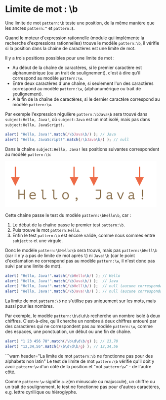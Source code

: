 # Limite de mot : \b

Une limite de mot `pattern:\b` teste une position, de la même manière que les ancres `pattern:^` et `pattern:$`.

Quand le moteur d'expression rationnelle (module qui implémente la recherche d'expressions rationnelles) trouve le modèle `pattern:\b`, il vérifie si la position dans la chaine de caractères est une limite de mot.

Il y a trois positions possibles pour une limite de mot :

- Au début de la chaîne de caractères, si le premier caractère est alphanumérique (ou un trait de soulignement), c'est à dire qu'il correspond au modèle `pattern:\w`.
- Entre deux caractères d'une chaîne, si seulement l'un des caractères correspond au modèle `pattern:\w`, (alphanumérique ou trait de soulignement).
- À la fin de la chaîne de caractères, si le dernier caractère correspond au modèle `pattern:\w`.

Par exemple l'expression régulière `pattern:\bJava\b` sera trouvé dans `subject:Hello, Java!`, où `subject:Java` est un mot isolé, mais pas dans `subject:Hello, JavaScript!`.

```js run
alert( "Hello, Java!".match(/\bJava\b/) ); // Java
alert( "Hello, JavaScript!".match(/\bJava\b/) ); // null
```

Dans la chaîne `subject:Hello, Java!` les positions suivantes correspondent au modèle `pattern:\b`:

![](hello-java-boundaries.svg)

Cette chaîne passe le test du modèle `pattern:\bHello\b`, car :

1. Le début de la chaîne passe le premier test `pattern:\b`.
2. Puis trouve le mot `pattern:Hello`.
3. Enfin le test `pattern:\b` est encore valide, comme nous sommes entre `subject:o` et une virgule.

Donc le modèle `pattern:\bHello\b` sera trouvé, mais pas `pattern:\bHell\b` (car il n'y a pas de limite de mot après `l`) ni `Java!\b` (car le point d'exclamation ne correspond pas au modèle `pattern:\w`, il n'est donc pas suivi par une limite de mot).

```js run
alert( "Hello, Java!".match(/\bHello\b/) ); // Hello
alert( "Hello, Java!".match(/\bJava\b/) );  // Java
alert( "Hello, Java!".match(/\bHell\b/) );  // null (aucune correspondance)
alert( "Hello, Java!".match(/\bJava!\b/) ); // null (aucune correspondance)
```

La limite de mot `pattern:\b` ne s'utilise pas uniquement sur les mots, mais aussi pour les nombres.

Par exemple, le modèle `pattern:\b\d\d\b` recherche un nombre isolé à deux chiffres. C'est-à-dire, qu'il cherche un nombre à deux chiffres entouré par des caractères qui ne correspondent pas au modèle `pattern:\w`, comme des espaces, une ponctuation, un début ou une fin de chaîne.

```js run
alert( "1 23 456 78".match(/\b\d\d\b/g) ); // 23,78
alert( "12,34,56".match(/\b\d\d\b/g) ); // 12,34,56
```

```warn header="La limite de mot `pattern:\b` ne fonctionne pas pour des alphabets non latin"
Le test de limite de mot `pattern:\b` vérifie qu'il doit y avoir `pattern:\w` d'un côté de la position et "not `pattern:\w`" - de l'autre côté.

Comme `pattern:\w` signifie `a-z`(en minuscule ou majuscule), un chiffre ou un trait de soulignement, le test ne fonctionne pas pour d'autres caractères, e.g. lettre cyrillique ou hiéroglyphe.
```
